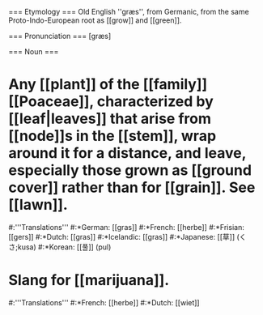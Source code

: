 === Etymology ===
Old English ''græs'', from Germanic, from the same Proto-Indo-European root as [[grow]] and [[green]].

=== Pronunciation ===
[græs]

=== Noun ===
# Any [[plant]] of the [[family]] [[Poaceae]], characterized by [[leaf|leaves]] that arise from [[node]]s in the [[stem]], wrap around it for a distance, and leave, especially those grown as [[ground cover]] rather than for [[grain]]. See [[lawn]].
#:'''Translations'''
#:*German: [[gras]]
#:*French: [[herbe]]
#:*Frisian: [[gers]]
#:*Dutch: [[gras]]
#:*Icelandic: [[gras]]
#:*Japanese: [[草]] (くさ;kusa)
#:*Korean: [[풀]] (pul)
# Slang for [[marijuana]].
#:'''Translations'''
#:*French: [[herbe]]
#:*Dutch: [[wiet]]